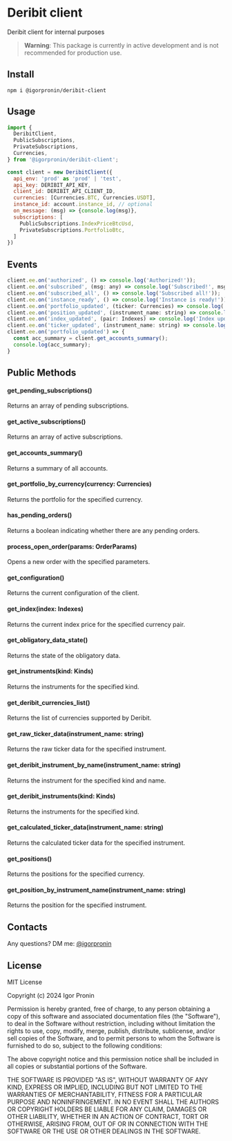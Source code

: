 # Deribit client

Deribit client for internal purposes

> **Warning**: This package is currently in active development and is not recommended for production use.

## Install

```npm i @igorpronin/deribit-client```

## Usage

```javascript
import {
  DeribitClient,
  PublicSubscriptions,
  PrivateSubscriptions,
  Currencies,
} from '@igorpronin/deribit-client';

const client = new DeribitClient({
  api_env: 'prod' as 'prod' | 'test',
  api_key: DERIBIT_API_KEY,
  client_id: DERIBIT_API_CLIENT_ID,
  currencies: [Currencies.BTC, Currencies.USDT],
  instance_id: account.instance_id, // optional
  on_message: (msg) => {console.log(msg)},
  subscriptions: [
    PublicSubscriptions.IndexPriceBtcUsd,
    PrivateSubscriptions.PortfolioBtc,
  ]
})
```

## Events

```javascript
client.ee.on('authorized', () => console.log('Authorized!'));  
client.ee.on('subscribed', (msg: any) => console.log('Subscribed!', msg));
client.ee.on('subscribed_all', () => console.log('Subscribed all!'));
client.ee.on('instance_ready', () => console.log('Instance is ready!'));
client.ee.on('portfolio_updated', (ticker: Currencies) => console.log('Portfolio updated!', ticker));
client.ee.on('position_updated', (instrument_name: string) => console.log('Position updated!', instrument_name));
client.ee.on('index_updated', (pair: Indexes) => console.log('Index updated!', pair));
client.ee.on('ticker_updated', (instrument_name: string) => console.log('Ticker updated!', instrument_name));
client.ee.on('portfolio_updated') => {
  const acc_summary = client.get_accounts_summary();
  console.log(acc_summary);
}
```

## Public Methods

#### get_pending_subscriptions()
Returns an array of pending subscriptions.

#### get_active_subscriptions()
Returns an array of active subscriptions.

#### get_accounts_summary()
Returns a summary of all accounts.

#### get_portfolio_by_currency(currency: Currencies)
Returns the portfolio for the specified currency.

#### has_pending_orders()
Returns a boolean indicating whether there are any pending orders.

#### process_open_order(params: OrderParams)
Opens a new order with the specified parameters.

#### get_configuration()
Returns the current configuration of the client.

#### get_index(index: Indexes)
Returns the current index price for the specified currency pair.

#### get_obligatory_data_state()
Returns the state of the obligatory data.

#### get_instruments(kind: Kinds)
Returns the instruments for the specified kind.

#### get_deribit_currencies_list()
Returns the list of currencies supported by Deribit.

#### get_raw_ticker_data(instrument_name: string)
Returns the raw ticker data for the specified instrument.

#### get_deribit_instrument_by_name(instrument_name: string)
Returns the instrument for the specified kind and name.

#### get_deribit_instruments(kind: Kinds)
Returns the instruments for the specified kind.

#### get_calculated_ticker_data(instrument_name: string)
Returns the calculated ticker data for the specified instrument.

#### get_positions()
Returns the positions for the specified currency.

#### get_position_by_instrument_name(instrument_name: string)
Returns the position for the specified instrument.

## Contacts

Any questions? DM me: [@igorpronin](https://t.me/igorpronin)

## License

MIT License

Copyright (c) 2024 Igor Pronin

Permission is hereby granted, free of charge, to any person obtaining a copy
of this software and associated documentation files (the "Software"), to deal
in the Software without restriction, including without limitation the rights
to use, copy, modify, merge, publish, distribute, sublicense, and/or sell
copies of the Software, and to permit persons to whom the Software is
furnished to do so, subject to the following conditions:

The above copyright notice and this permission notice shall be included in all
copies or substantial portions of the Software.

THE SOFTWARE IS PROVIDED "AS IS", WITHOUT WARRANTY OF ANY KIND, EXPRESS OR
IMPLIED, INCLUDING BUT NOT LIMITED TO THE WARRANTIES OF MERCHANTABILITY,
FITNESS FOR A PARTICULAR PURPOSE AND NONINFRINGEMENT. IN NO EVENT SHALL THE
AUTHORS OR COPYRIGHT HOLDERS BE LIABLE FOR ANY CLAIM, DAMAGES OR OTHER
LIABILITY, WHETHER IN AN ACTION OF CONTRACT, TORT OR OTHERWISE, ARISING FROM,
OUT OF OR IN CONNECTION WITH THE SOFTWARE OR THE USE OR OTHER DEALINGS IN THE
SOFTWARE.


